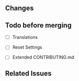 <!-- Just a reminder that text in these brackets is not visible in the rendered output.
You also do **not** need to use this template. You can remove and modify anything however you like!
Its just a suggestion :)
-->



## Changes
<!-- Please describe what this Pull request adds or changes. Possibly with  images -->

## Todo before merging
<!-- Add custom todos if deemed necessary to give others an overview on how far this PR is progressing -->

<!-- Did you add UI text? 
No? Just check or remove the box
Yes? Make sure you replace hardcoded strings with translations -->
- [ ] Translations
<!-- Did you add settings to the settings screen?
No? Just check or remove the box 
Yes? Make sure they are resettable using the button on the respective page! (see finamp_settings_helper.dart)-->
- [ ] Reset Settings
<!-- Did you run into problems?
No? Just check or remove the box
Yes? Look at the CONTRIBUTING.md, maybe you can add something to help others! -->
- [ ] Extended CONTRIBUTING.md

## Related Issues
<!-- List relevant issues to this PR using a format like this
- closes #xyz 
- fixes #abc
- follow up to #pr-name
-->

